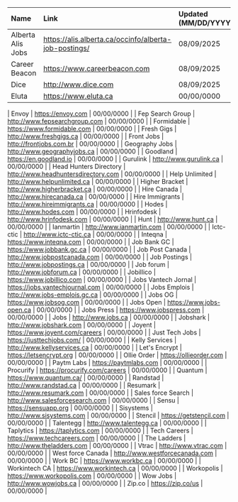 | Name                   | Link                                                  | Updated (MM/DD/YYYY) |
| :--------------------- | :---------------------------------------------------- | :------------------- |
| Alberta Alis Jobs      | https://alis.alberta.ca/occinfo/alberta-job-postings/ | 08/09/2025           |
| Career Beacon          | https://www.careerbeacon.com                          | 08/09/2025           |
| Dice                   | http://www.dice.com                                   | 08/09/2025           |
| Eluta                  | https://www.eluta.ca                                  | 00/00/0000           |

| Envoy                  | https://envoy.com                                     | 00/00/0000           |
| Fep Search Group       | http://www.fepsearchgroup.com                         | 00/00/0000           |
| Formidable             | https://www.formidable.com                            | 00/00/0000           |
| Fresh Gigs             | http://www.freshgigs.ca                               | 00/00/0000           |
| Front Jobs             | http://frontjobs.com.br                               | 00/00/0000           |
| Geography Jobs         | http://www.geographyjobs.ca                           | 00/00/0000           |
| Goodland               | https://en.goodland.io                                | 00/00/0000           |
| Gurulink               | http://www.gurulink.ca                                | 00/00/0000           |
| Head Hunters Directory | http://www.headhuntersdirectory.com                   | 00/00/0000           |
| Help Unlimited         | http://www.helpunlimited.ca                           | 00/00/0000           |
| Higher Bracket         | http://www.higherbracket.ca                           | 00/00/0000           |
| Hire Canada            | http://www.hirecanada.ca                              | 00/00/0000           |
| Hire Immigrants        | http://www.hireimmigrants.ca                          | 00/00/0000           |
| Hodes                  | http://www.hodes.com                                  | 00/00/0000           |
| Hrinfodesk             | http://www.hrinfodesk.com                             | 00/00/0000           |
| Hunt                   | http://www.hunt.ca                                    | 00/00/0000           |
| Ianmartin              | http://www.ianmartin.com                              | 00/00/0000           |
| Ictc-ctic              | http://www.ictc-ctic.ca                               | 00/00/0000           |
| Inteqna                | https://www.inteqna.com                               | 00/00/0000           |
| Job Bank GC            | https://www.jobbank.gc.ca                             | 00/00/0000           |
| Job Post Canada        | http://www.jobpostcanada.com                          | 00/00/0000           |
| Job Postings           | http://www.jobpostings.ca                             | 00/00/0000           |
| Job forum              | http://www.jobforum.ca                                | 00/00/0000           |
| Jobillico              | https://www.jobillico.com                             | 00/00/0000           |
| Jobs Vantech Jornal    | https://jobs.vantechjournal.com                       | 00/00/0000           |
| Jobs Emplois           | http://www.jobs-emplois.gc.ca                         | 00/00/0000           |
| Jobs OG                | https://www.jobsog.com                                | 00/00/0000           |
| Jobs Open              | https://www.jobs-open.ca                              | 00/00/0000           |
| Jobs Press             | https://www.jobspress.com                             | 00/00/0000           |
| Jobs                   | http://www.jobs.ca                                    | 00/00/0000           |
| Jobshark               | http://www.jobshark.com                               | 00/00/0000           |
| Joyent                 | https://www.joyent.com/careers                        | 00/00/0000           |
| Just Tech Jobs         | https://justtechjobs.com/                             | 00/00/0000           |
| Kelly Services         | http://www.kellyservices.ca                           | 00/00/0000           |
| Let's Encrypt          | https://letsencrypt.org                               | 00/00/0000           |
| Ollie Order            | https://ollieorder.com                                | 00/00/0000           |
| Paytm Labs             | https://paytmlabs.com                                 | 00/00/0000           |
| Procurify              | https://procurify.com/careers                         | 00/00/0000           |
| Quantum                | https://www.quantum.ca/                               | 00/00/0000           |
| Randstad               | http://www.randstad.ca                                | 00/00/0000           |
| Resumark               | http://www.resumark.com                               | 00/00/0000           |
| Sales force Search     | http://www.salesforcesearch.com                       | 00/00/0000           |
| Sensu                  | https://sensuapp.org                                  | 00/00/0000           |
| Sisystems              | http://www.sisystems.com                              | 00/00/0000           |
| Stencil                | https://getstencil.com                                | 00/00/0000           |
| Talentegg              | http://www.talentegg.ca                               | 00/00/0000           |
| Taplytics              | https://taplytics.com                                 | 00/00/0000           |
| Tech Careers           | https://www.techcareers.com                           | 00/00/0000           |
| The Ladders            | http://www.theladders.com                             | 00/00/0000           |
| Vtrac                  | http://www.vtrac.com                                  | 00/00/0000           |
| West force Canada      | http://www.westforcecanada.com                        | 00/00/0000           |
| Work BC                | https://www.workbc.ca                                 | 00/00/0000           |
| Workintech CA          | https://www.workintech.ca                             | 00/00/0000           |
| Workopolis             | https://www.workopolis.com                            | 00/00/0000           |
| Wow Jobs               | http://www.wowjobs.ca                                 | 00/00/0000           |
| Zip.co                 | https://zip.co/us                                     | 00/00/0000           |
